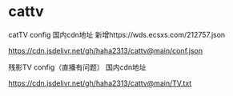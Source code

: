 # cattv
catTV config
国内cdn地址
新增https://wds.ecsxs.com/212757.json

https://cdn.jsdelivr.net/gh/haha2313/cattv@main/conf.json



残影TV config（直播有问题）
国内cdn地址

https://cdn.jsdelivr.net/gh/haha2313/cattv@main/TV.txt
